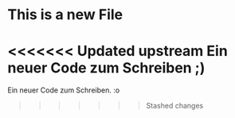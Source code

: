 This is a new File
==================

<<<<<<< Updated upstream
Ein neuer Code zum Schreiben ;)
=======
Ein neuer Code zum Schreiben. :o
>>>>>>> Stashed changes
